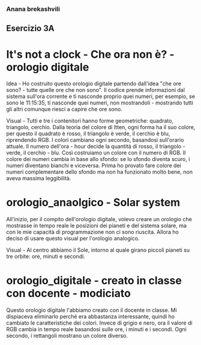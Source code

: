 ### Anana brekashvili 

## Esercizio 3A

# It's not a clock - Che ora non è? -orologio digitale 
Idea - Ho costruito questo orologio digitale partendo dall'idea "che ore sono? - tutte quelle ore che non sono". Il codice prende informazioni dal sistema sull'ora corrente e ti nasconde proprio quei numeri, per esempio, se sono le 11:15:35, ti nasconde quei numeri, non mostrandoli - mostrando tutti gli altri comunque riesci a capire che ore sono.

Visual - Tutti e tre i contenitori hanno forme geometriche: quadrato, triangolo, cerchio. Dalla teoria del colore di Itten, ogni forma ha il suo colore, per questo il quadrato è rosso, il triangolo è verde, il cerchio è blu, riprendendo RGB. I colori cambiano ogni secondo, basandosi sull'orario attuale. Il numero dell'ora - hour decide la quantità di rosso, il triangolo - verde, il cerchio - blu. Così costruiamo un colore con il numero di RGB.
Il colore dei numeri cambia in base allo sfondo: se lo sfondo diventa scuro, i numeri diventano bianchi e viceversa. Prima ho provato fare colore dei numeri complementare dello sfondo ma non ha funzionato molto bene, non aveva massima leggibilità.



# orologio_anaolgico - Solar system
All'inizio, per il compito dell'orologio digitale, volevo creare un orologio che mostrasse in tempo reale le posizioni dei pianeti e del sistema solare, ma con le mie capacità di programmazione non ci sono riuscita. Allora ho deciso di usare questo visual per l'orologio analogico.

Visual - Al centro abbiamo il Sole, intorno al quale girano piccoli pianeti su tre orbite: ore, minuti e secondi.

# orologio_digitale - creato in classe con docente - modiciato
Questo orologio digitale l'abbiamo creato con il docente in classe. Mi dispiaceva eliminarlo perché era abbastanza interessante, quindi ho cambiato le caratteristiche dei colori. Invece di grigio e nero, ora il valore di RGB cambia in tempo reale basandosi sulle ore, i minuti e i secondi. Ogni secondo, i rettangoli mostrano un colore diverso. 


